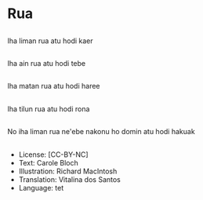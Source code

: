 # Rua

##
Iha liman rua atu hodi kaer

##
Iha ain rua atu hodi tebe

##
Iha matan rua atu hodi haree

##
Iha tilun rua atu hodi rona

##
No iha liman rua ne'ebe nakonu ho domin atu hodi hakuak

##
* License: [CC-BY-NC]
* Text: Carole Bloch
* Illustration: Richard MacIntosh
* Translation: Vitalina dos Santos
* Language: tet
